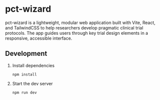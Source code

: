 # pct-wizard
pct-wizard is a lightweight, modular web application built with Vite, React, and TailwindCSS to help researchers develop pragmatic clinical trial protocols. The app guides users through key trial design elements in a responsive, accessible interface.

## Development
1. Install dependencies
   ```
   npm install
   ```
2. Start the dev server
   ```
   npm run dev
   ```
